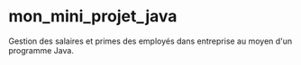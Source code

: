 # mon_mini_projet_java
Gestion des salaires et primes  des  employés dans entreprise au moyen d'un programme Java.

